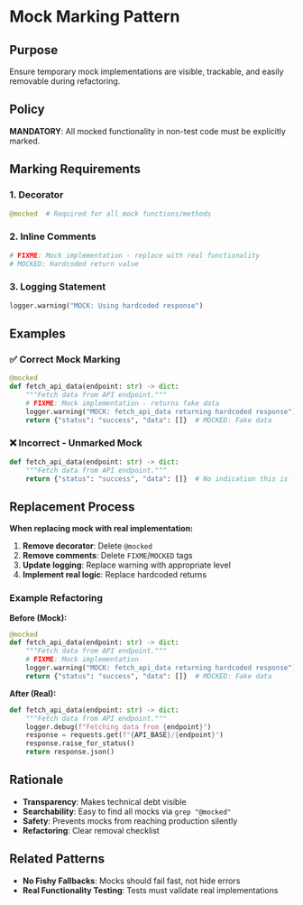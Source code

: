 # Mock Marking Pattern

## Purpose
Ensure temporary mock implementations are visible, trackable, and easily removable during refactoring.

## Policy
**MANDATORY**: All mocked functionality in non-test code must be explicitly marked.

## Marking Requirements

### 1. Decorator
```python
@mocked  # Required for all mock functions/methods
```

### 2. Inline Comments
```python
# FIXME: Mock implementation - replace with real functionality
# MOCKED: Hardcoded return value
```

### 3. Logging Statement
```python
logger.warning("MOCK: Using hardcoded response")
```

## Examples

### ✅ Correct Mock Marking
```python
@mocked
def fetch_api_data(endpoint: str) -> dict:
    """Fetch data from API endpoint."""
    # FIXME: Mock implementation - returns fake data
    logger.warning("MOCK: fetch_api_data returning hardcoded response")
    return {"status": "success", "data": []}  # MOCKED: Fake data
```

### ❌ Incorrect - Unmarked Mock
```python
def fetch_api_data(endpoint: str) -> dict:
    """Fetch data from API endpoint."""
    return {"status": "success", "data": []}  # No indication this is fake!
```

## Replacement Process

**When replacing mock with real implementation:**

1. **Remove decorator**: Delete `@mocked`
2. **Remove comments**: Delete `FIXME`/`MOCKED` tags
3. **Update logging**: Replace warning with appropriate level
4. **Implement real logic**: Replace hardcoded returns

### Example Refactoring

**Before (Mock):**
```python
@mocked
def fetch_api_data(endpoint: str) -> dict:
    """Fetch data from API endpoint."""
    # FIXME: Mock implementation
    logger.warning("MOCK: fetch_api_data returning hardcoded response")
    return {"status": "success", "data": []}  # MOCKED: Fake data
```

**After (Real):**
```python
def fetch_api_data(endpoint: str) -> dict:
    """Fetch data from API endpoint."""
    logger.debug(f"Fetching data from {endpoint}")
    response = requests.get(f"{API_BASE}/{endpoint}")
    response.raise_for_status()
    return response.json()
```

## Rationale

- **Transparency**: Makes technical debt visible
- **Searchability**: Easy to find all mocks via `grep "@mocked"`
- **Safety**: Prevents mocks from reaching production silently
- **Refactoring**: Clear removal checklist

## Related Patterns

- **No Fishy Fallbacks**: Mocks should fail fast, not hide errors
- **Real Functionality Testing**: Tests must validate real implementations